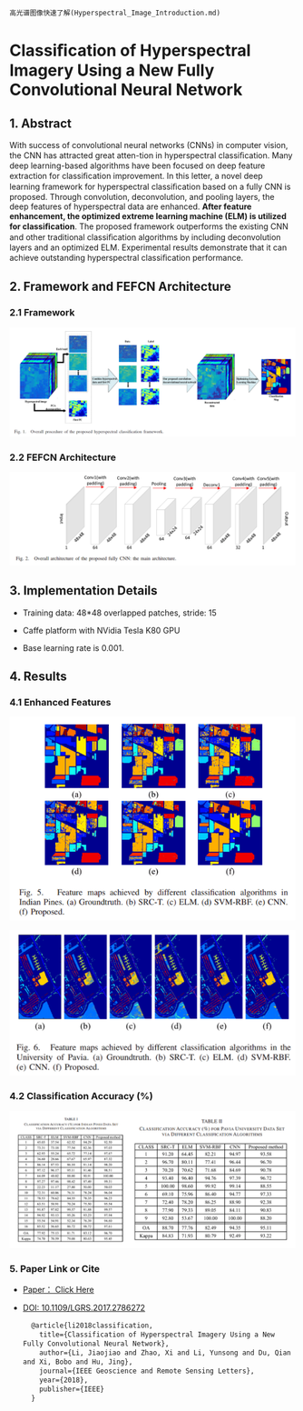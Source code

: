 
    高光谱图像快速了解(Hyperspectral_Image_Introduction.md)

# Classiﬁcation of Hyperspectral Imagery Using a New Fully Convolutional Neural Network

## 1. Abstract
With success of convolutional neural networks (CNNs) in computer vision, the CNN has attracted great atten-tion in hyperspectral classiﬁcation. Many deep learning-based algorithms have been focused on deep feature extraction for classiﬁcation improvement. In this letter, a novel deep learning framework for hyperspectral classiﬁcation based on a fully CNN is proposed. Through convolution, deconvolution, and pooling layers, the deep features of hyperspectral data are enhanced. **After feature enhancement, the optimized extreme learning machine (ELM) is utilized for classiﬁcation**. The proposed framework outperforms the existing CNN and other traditional classiﬁcation algorithms by including deconvolution layers and an optimized ELM. Experimental results demonstrate that it can achieve outstanding hyperspectral classiﬁcation performance.

## 2. Framework and FEFCN Architecture

### 2.1 Framework

![Framework](images/Framework.png)

### 2.2 FEFCN Architecture

![Architecture](images/Architecture.png)

## 3. Implementation Details

* Training data: 48*48 overlapped patches, stride: 15


* Caffe platform with NVidia Tesla K80 GPU


* Base learning rate is 0.001.

## 4. Results

### 4.1 Enhanced Features

![Indian_pine](images/Indian_pine_feature.png)


![Pavia](images/Pavia_feature.png)

### 4.2 Classification Accuracy (%)

![accuracy](images/accuracy.png)

### 5. Paper Link or Cite

* [Paper： Click Here](http://ieeexplore.ieee.org/document/8249752/)  

* [DOI: 10.1109/LGRS.2017.2786272](http://ieeexplore.ieee.org/document/8249752/)


        @article{li2018classification,
          title={Classification of Hyperspectral Imagery Using a New Fully Convolutional Neural Network},
          author={Li, Jiaojiao and Zhao, Xi and Li, Yunsong and Du, Qian and Xi, Bobo and Hu, Jing},
          journal={IEEE Geoscience and Remote Sensing Letters},
          year={2018},
          publisher={IEEE}
        }


